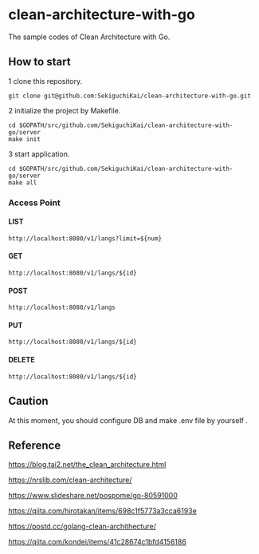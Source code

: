 # clean-architecture-with-go

The sample codes of Clean Architecture with Go.

## How to start
1 clone this repository.

```
git clone git@github.com:SekiguchiKai/clean-architecture-with-go.git
```

2 initialize the project by Makefile.

```
cd $GOPATH/src/github.com/SekiguchiKai/clean-architecture-with-go/server
make init
```

3 start application.

```
cd $GOPATH/src/github.com/SekiguchiKai/clean-architecture-with-go/server
make all
```

### Access Point

#### LIST
```
http://localhost:8080/v1/langs?limit=${num}
```

#### GET
```
http://localhost:8080/v1/langs/${id}
```

#### POST
```
http://localhost:8080/v1/langs
```

#### PUT
```
http://localhost:8080/v1/langs/${id}
```

#### DELETE
```
http://localhost:8080/v1/langs/${id}
```

## Caution
At this moment, you should configure DB and make .env file by yourself .

## Reference
https://blog.tai2.net/the_clean_architecture.html

https://nrslib.com/clean-architecture/

https://www.slideshare.net/pospome/go-80591000

https://qiita.com/hirotakan/items/698c1f5773a3cca6193e

https://postd.cc/golang-clean-archithecture/

https://qiita.com/kondei/items/41c28674c1bfd4156186
